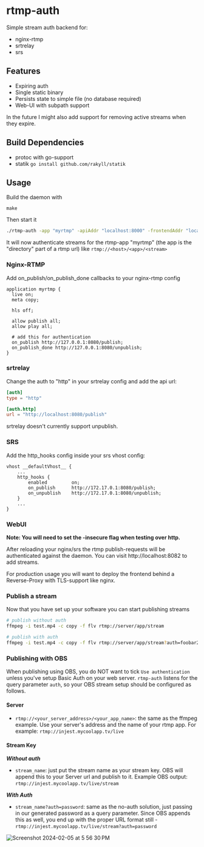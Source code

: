 # rtmp-auth
Simple stream auth backend for:
  - nginx-rtmp
  - srtrelay
  - srs

## Features
  * Expiring auth
  * Single static binary
  * Persists state to simple file (no database required)
  * Web-UI with subpath support

In the future I might also add support for removing active streams when they expire.

## Build Dependencies
  * protoc with go-support
  * statik ```go install github.com/rakyll/statik```

## Usage
Build the daemon with
```
make
```

Then start it
```bash
./rtmp-auth -app "myrtmp" -apiAddr "localhost:8000" -frontendAddr "localhost:8082"
```
It will now authenticate streams for the rtmp-app "myrtmp" (the app is the "directory" part of a rtmp url) like ```rtmp://<host>/<app>/<stream>```

### Nginx-RTMP
Add on_publish/on_publish_done callbacks to your nginx-rtmp config
```nginx
application myrtmp {
  live on;
  meta copy;

  hls off;

  allow publish all;
  allow play all;

  # add this for authentication
  on_publish http://127.0.0.1:8080/publish;
  on_publish_done http://127.0.0.1:8080/unpublish;
}
```

### srtrelay
Change the auth to "http" in your srtrelay config and add the api url:
```toml
[auth]
type = "http"

[auth.http]
url = "http://localhost:8080/publish"
```

srtrelay doesn't currently support unpublish.

### SRS
Add the http_hooks config inside your srs vhost config:
```nginx
vhost __defaultVhost__ {
    ...
    http_hooks {
        enabled         on;
        on_publish      http://172.17.0.1:8080/publish;
        on_unpublish    http://172.17.0.1:8080/unpublish;
    }
    ...
}
```

### WebUI
**Note: You will need to set the -insecure flag when testing over http.**

After reloading your nginx/srs the rtmp publish-requests will be authenticated against the daemon.
You can visit http://localhost:8082 to add streams.

For production usage you will want to deploy the frontend behind a Reverse-Proxy with TLS-support like nginx.

### Publish a stream
Now that you have set up your software you can start publishing streams

```bash
# publish without auth
ffmpeg -i test.mp4 -c copy -f flv rtmp://server/app/stream

# publish with auth
ffmpeg -i test.mp4 -c copy -f flv rtmp://server/app/stream?auth=foobar2342

```

### Publishing with OBS
When publishing using OBS, you do NOT want to tick `Use authentication` unless you've setup Basic Auth on your web server. `rtmp-auth` listens for the query parameter `auth`, so your OBS stream setup should be configured as follows.

#### Server
- `rtmp://<your_server_address>/<your_app_name>`: the same as the ffmpeg example. Use your server's address and the name of your rtmp app. For example: `rtmp://injest.mycoolapp.tv/live`

#### Stream Key
***Without auth***
- `stream_name`: just put the stream name as your stream key. OBS will append this to your Server url and publish to it. Example OBS output: `rtmp://injest.mycoolapp.tv/live/stream`

***With Auth***
- `stream_name?auth=password`: same as the no-auth solution, just passing in our generated password as a query parameter. Since OBS appends this as well, you end up with the proper URL format still - `rtmp://injest.mycoolapp.tv/live/stream?auth=password`

![Screenshot 2024-02-05 at 5 56 30 PM](https://github.com/voc/rtmp-auth/assets/24597186/f316bb3f-6151-49a5-87ba-228390e4df19)


